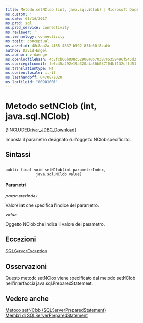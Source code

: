 ```yaml
---
title: Metodo setNClob (int, java.sql.NClob) | Microsoft Docs
ms.custom: ''
ms.date: 01/19/2017
ms.prod: sql
ms.prod_service: connectivity
ms.reviewer: ''
ms.technology: connectivity
ms.topic: conceptual
ms.assetid: 48c8aa2a-4185-4837-b592-830e60f8ca0b
author: David-Engel
ms.author: v-daenge
ms.openlocfilehash: 4c8fcb66b008c5290000b7038796359496f545d3
ms.sourcegitcommit: fe5c45a492e19a320a1a36b037704bf132dffd51
ms.translationtype: HT
ms.contentlocale: it-IT
ms.lasthandoff: 04/08/2020
ms.locfileid: "80901007"
---
```

# <a name="setnclob-method-int-javasqlnclob"></a>Metodo setNClob (int, java.sql.NClob)
[!INCLUDE[Driver_JDBC_Download](../../../includes/driver_jdbc_download.md)]

  Imposta il parametro designato sull'oggetto NClob specificato.  
  
## <a name="syntax"></a>Sintassi  
  
```  
  
public final void setNClob(int parameterIndex,  
              java.sql.NClob value)  
```  
  
#### <a name="parameters"></a>Parametri  
 *parameterIndex*  
  
 Valore **int** che specifica l'indice del parametro.  
  
 *value*  
  
 Oggetto NClob che indica il valore del parametro.  
  
## <a name="exceptions"></a>Eccezioni  
 [SQLServerException](../../../connect/jdbc/reference/sqlserverexception-class.md)  
  
## <a name="remarks"></a>Osservazioni  
 Questo metodo setNClob viene specificato dal metodo setNClob nell'interfaccia java.sql.PreparedStatement.  
  
## <a name="see-also"></a>Vedere anche  
 [Metodo setNClob &#40;SQLServerPreparedStatement&#41;](../../../connect/jdbc/reference/setnclob-method-sqlserverpreparedstatement.md)   
 [Membri di SQLServerPreparedStatement](../../../connect/jdbc/reference/sqlserverpreparedstatement-members.md)  
  
  

